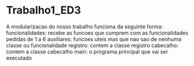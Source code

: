 # Trabalho1_ED3

A modularizacao do nosso trabalho funciona da seguinte forma:
funcionalidades: recebe as funcoes que cumprem com as funcionalidades pedidas de 1 a 6
auxiliares: funcoes uteis mas que nao sao de nenhuma classe ou funcionalidade
registro: contem a classe registro
cabecalho: contem a classe cabecalho
main: o programa principal que vai ser executado
